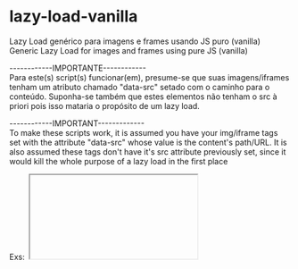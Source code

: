 # lazy-load-vanilla
Lazy Load genérico para imagens e frames usando JS puro (vanilla)
Generic Lazy Load for images and frames using pure JS (vanilla)

------------IMPORTANTE------------ <br>
Para este(s) script(s) funcionar(em), presume-se que suas imagens/iframes tenham
um atributo chamado "data-src" setado com o caminho para o conteúdo. Suponha-se também
que estes elementos não tenham o src à priori pois isso mataria o propósito de um lazy load. 

------------IMPORTANT------------- <br>
To make these scripts work, it is assumed you have your img/iframe tags set with 
the attribute "data-src" whose value is the content's path/URL. It is also assumed
these tags don't have it's src attribute previously set, since it would kill the whole purpose of a lazy load in the first place

Exs: <img data-src="content_url"> <iframe data-src="content_url"></iframe>

